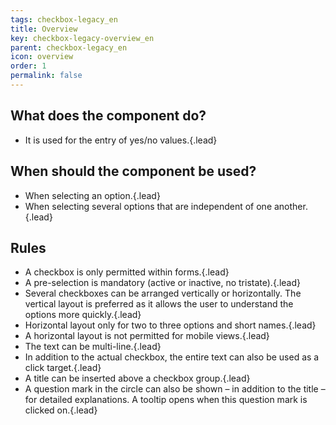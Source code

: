 ```yaml
---
tags: checkbox-legacy_en
title: Overview
key: checkbox-legacy-overview_en
parent: checkbox-legacy_en
icon: overview
order: 1
permalink: false  
---
```


## What does the component do?
* It is used for the entry of yes/no values.{.lead}

## When should the component be used?
* When selecting an option.{.lead}
* When selecting several options that are independent of one another.{.lead}

## Rules
* A checkbox is only permitted within forms.{.lead}
* A pre-selection is mandatory (active or inactive, no tristate).{.lead}
* Several checkboxes can be arranged vertically or horizontally. The vertical layout is preferred as it allows the user to understand the options more quickly.{.lead}
* Horizontal layout only for two to three options and short names.{.lead}
* A horizontal layout is not permitted for mobile views.{.lead}
* The text can be multi-line.{.lead}
* In addition to the actual checkbox, the entire text can also be used as a click target.{.lead}
* A title can be inserted above a checkbox group.{.lead}
* A question mark in the circle can also be shown – in addition to the title – for detailed explanations. A <sbb-link variant="inline" href="/en/design-system/legacy/components/tooltip">tooltip</sbb-link> opens when this question mark is clicked on.{.lead}